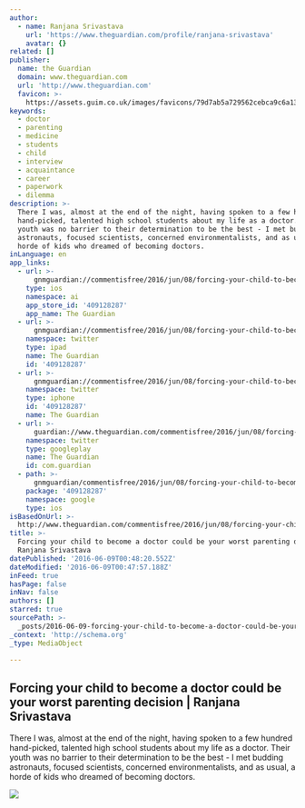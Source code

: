 ```yaml
---
author:
  - name: Ranjana Srivastava
    url: 'https://www.theguardian.com/profile/ranjana-srivastava'
    avatar: {}
related: []
publisher:
  name: the Guardian
  domain: www.theguardian.com
  url: 'http://www.theguardian.com'
  favicon: >-
    https://assets.guim.co.uk/images/favicons/79d7ab5a729562cebca9c6a13c324f0e/32x32.ico
keywords:
  - doctor
  - parenting
  - medicine
  - students
  - child
  - interview
  - acquaintance
  - career
  - paperwork
  - dilemma
description: >-
  There I was, almost at the end of the night, having spoken to a few hundred
  hand-picked, talented high school students about my life as a doctor. Their
  youth was no barrier to their determination to be the best - I met budding
  astronauts, focused scientists, concerned environmentalists, and as usual, a
  horde of kids who dreamed of becoming doctors.
inLanguage: en
app_links:
  - url: >-
      gnmguardian://commentisfree/2016/jun/08/forcing-your-child-to-become-a-doctor-could-be-the-worst-parenting-decision-you-make?contenttype=Article&source=applinks
    type: ios
    namespace: ai
    app_store_id: '409128287'
    app_name: The Guardian
  - url: >-
      gnmguardian://commentisfree/2016/jun/08/forcing-your-child-to-become-a-doctor-could-be-the-worst-parenting-decision-you-make?contenttype=Article&source=twitter
    namespace: twitter
    type: ipad
    name: The Guardian
    id: '409128287'
  - url: >-
      gnmguardian://commentisfree/2016/jun/08/forcing-your-child-to-become-a-doctor-could-be-the-worst-parenting-decision-you-make?contenttype=Article&source=twitter
    namespace: twitter
    type: iphone
    id: '409128287'
    name: The Guardian
  - url: >-
      guardian://www.theguardian.com/commentisfree/2016/jun/08/forcing-your-child-to-become-a-doctor-could-be-the-worst-parenting-decision-you-make
    namespace: twitter
    type: googleplay
    name: The Guardian
    id: com.guardian
  - path: >-
      gnmguardian/commentisfree/2016/jun/08/forcing-your-child-to-become-a-doctor-could-be-the-worst-parenting-decision-you-make?contenttype=Article&source=google
    package: '409128287'
    namespace: google
    type: ios
isBasedOnUrl: >-
  http://www.theguardian.com/commentisfree/2016/jun/08/forcing-your-child-to-become-a-doctor-could-be-the-worst-parenting-decision-you-make
title: >-
  Forcing your child to become a doctor could be your worst parenting decision |
  Ranjana Srivastava
datePublished: '2016-06-09T00:48:20.552Z'
dateModified: '2016-06-09T00:47:57.188Z'
inFeed: true
hasPage: false
inNav: false
authors: []
starred: true
sourcePath: >-
  _posts/2016-06-09-forcing-your-child-to-become-a-doctor-could-be-your-worst-pa.md
_context: 'http://schema.org'
_type: MediaObject

---
```

<article style=""><h1>Forcing your child to become a doctor could be your worst parenting decision | Ranjana Srivastava</h1><p>There I was, almost at the end of the night, having spoken to a few hundred hand-picked, talented high school students about my life as a doctor. Their youth was no barrier to their determination to be the best - I met budding astronauts, focused scientists, concerned environmentalists, and as usual, a horde of kids who dreamed of becoming doctors.</p><img src="https://i.guim.co.uk/img/media/d87bdf536383517857cf3cc330746f29e49ef85f/0_173_5184_3110/5184.jpg?w=1200&amp;h=632&amp;q=55&amp;auto=format&amp;usm=12&amp;fit=crop&amp;bm=normal&amp;ba=bottom%2Cleft&amp;blend64=aHR0cHM6Ly91cGxvYWRzLmd1aW0uY28udWsvMjAxNi8wNi8wNy9vdmVybGF5LWxvZ28tMTIwMC05MF9vcHQucG5n&amp;s=ee631d2cea2ba23669bf70a9273ebe48" /></article>